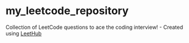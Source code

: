 # my_leetcode_repository
Collection of LeetCode questions to ace the coding interview! - Created using [LeetHub](https://github.com/QasimWani/LeetHub)

